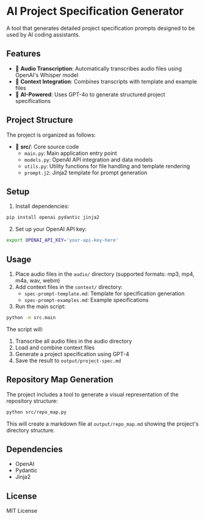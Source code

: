 # AI Project Specification Generator

A tool that generates detailed project specification prompts designed to be used by AI coding assistants.

## Features

- 🎤 **Audio Transcription**: Automatically transcribes audio files using OpenAI's Whisper model
- 📝 **Context Integration**: Combines transcripts with template and example files
- 🤖 **AI-Powered**: Uses GPT-4o to generate structured project specifications

## Project Structure

The project is organized as follows:

- 📁 **src/**: Core source code
  - `main.py`: Main application entry point
  - `models.py`: OpenAI API integration and data models
  - `utils.py`: Utility functions for file handling and template rendering
  - `prompt.j2`: Jinja2 template for prompt generation

## Setup

1. Install dependencies:
```bash
pip install openai pydantic jinja2
```

2. Set up your OpenAI API key:
```bash
export OPENAI_API_KEY='your-api-key-here'
```

## Usage

1. Place audio files in the `audio/` directory (supported formats: mp3, mp4, m4a, wav, webm)
2. Add context files in the `context/` directory:
   - `spec-prompt-template.md`: Template for specification generation
   - `spec-prompt-examples.md`: Example specifications
3. Run the main script:
```bash
python -m src.main
```

The script will:
1. Transcribe all audio files in the audio directory
2. Load and combine context files
3. Generate a project specification using GPT-4
4. Save the result to `output/project-spec.md`

## Repository Map Generation

The project includes a tool to generate a visual representation of the repository structure:

```bash
python src/repo_map.py
```

This will create a markdown file at `output/repo_map.md` showing the project's directory structure.

## Dependencies

- OpenAI
- Pydantic
- Jinja2

## License

MIT License
